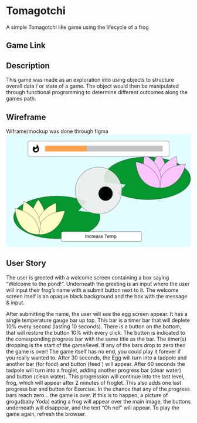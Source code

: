 # Tomagotchi
A simple Tomagotchi like game using the lifecycle of a frog

## Game Link
<Insert game URL>

## Description
This game was made as an exploration into using objects to structure overall data / or state of a game. The object would then be manipulated through functional programming to determine different outcomes along the games path. 

## Wireframe
Wiframe/mockup was done through figma
![the tadpole screen](assets/Egg-frame.png)

## User Story
The user is greeted with a welcome screen containing a box saying “Welcome to the pond!”. Underneath the greeting is an input where the user will input their frog’s name with a submit button next to it. The welcome screen itself is an opaque black background and the box with the message & input.

After submitting the name, the user will see the egg screen appear. It has a single temperature gauge bar up top. This bar is a timer bar that will deplete 10% every second (lasting 10 seconds). There is a button on the bottom, that will restore the button 10% with every click. The button is indicated to the corresponding progress bar with the same title as the bar.
The timer(s) dropping is the start of the game/level. If any of the bars drop to zero then the game is over!
The game itself has no end, you could play it forever if you really wanted to. 
After 30 seconds, the Egg will turn into a tadpole and another bar (for food) and button (feed <name>) will appear. After 60 seconds the tadpole will turn into a froglet, adding another progress bar (clear water) and button (clean water). 
This progression will continue into the last level, frog, which will appear after 2 minutes of froglet. This also adds one last progress bar and button for Exercise. 
In the chance that any of the progress bars reach zero… the game is over. If this is to happen, a picture of grogu(baby Yoda) eating a frog will appear over the main image, the buttons underneath will disappear, and the text “Oh no!” will appear. To play the game again, refresh the browser.

